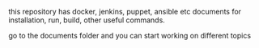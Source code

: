 this repository has docker, jenkins, puppet, ansible etc documents for installation, run, build, other useful commands.

go to the documents folder and you can start working on different topics
